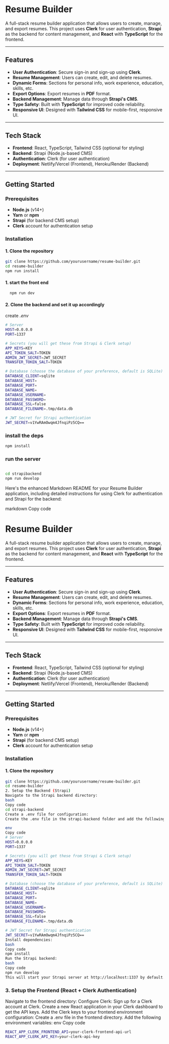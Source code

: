 # Resume Builder

A full-stack resume builder application that allows users to create, manage, and export resumes. This project uses **Clerk** for user authentication, **Strapi** as the backend for content management, and **React** with **TypeScript** for the frontend.

---

## Features

- **User Authentication**: Secure sign-in and sign-up using **Clerk**.
- **Resume Management**: Users can create, edit, and delete resumes.
- **Dynamic Forms**: Sections for personal info, work experience, education, skills, etc.
- **Export Options**: Export resumes in **PDF** format.
- **Backend Management**: Manage data through **Strapi's CMS**.
- **Type Safety**: Built with **TypeScript** for improved code reliability.
- **Responsive UI**: Designed with **Tailwind CSS** for mobile-first, responsive UI.

---

## Tech Stack

- **Frontend**: React, TypeScript, Tailwind CSS (optional for styling)
- **Backend**: Strapi (Node.js-based CMS)
- **Authentication**: Clerk (for user authentication)
- **Deployment**: Netlify/Vercel (Frontend), Heroku/Render (Backend)

---

## Getting Started

### Prerequisites

- **Node.js** (v14+)
- **Yarn** or **npm**
- **Strapi** (for backend CMS setup)
- **Clerk** account for authentication setup

### Installation

#### 1. Clone the repository

```bash
git clone https://github.com/yourusername/resume-builder.git
cd resume-builder
npm run install
```

#### 1. start the front end

```bash
  npm run dev
```

#### 2. Clone the backend and set it up accordingly

create _.env_

```bash
# Server
HOST=0.0.0.0
PORT=1337

# Secrets (you will get these from Strapi & Clerk setup)
APP_KEYS=KEY
API_TOKEN_SALT=TOKEN
ADMIN_JWT_SECRET=JWT_SECRET
TRANSFER_TOKEN_SALT=TOKEN

# Database (choose the database of your preference, default is SQLite)
DATABASE_CLIENT=sqlite
DATABASE_HOST=
DATABASE_PORT=
DATABASE_NAME=
DATABASE_USERNAME=
DATABASE_PASSWORD=
DATABASE_SSL=false
DATABASE_FILENAME=.tmp/data.db

# JWT Secret for Strapi authentication
JWT_SECRET=v1YwRAmOwqm4JfnqiPz5CQ==

```

### install the deps

```bash
npm install
```

### run the server

```bash

cd strapibackend
npm run develop
```

Here's the enhanced Markdown README for your Resume Builder application, including detailed instructions for using Clerk for authentication and Strapi for the backend:

markdown
Copy code
# Resume Builder

A full-stack resume builder application that allows users to create, manage, and export resumes. This project uses **Clerk** for user authentication, **Strapi** as the backend for content management, and **React** with **TypeScript** for the frontend.

---

## Features

- **User Authentication**: Secure sign-in and sign-up using **Clerk**.
- **Resume Management**: Users can create, edit, and delete resumes.
- **Dynamic Forms**: Sections for personal info, work experience, education, skills, etc.
- **Export Options**: Export resumes in **PDF** format.
- **Backend Management**: Manage data through **Strapi's CMS**.
- **Type Safety**: Built with **TypeScript** for improved code reliability.
- **Responsive UI**: Designed with **Tailwind CSS** for mobile-first, responsive UI.

---

## Tech Stack

- **Frontend**: React, TypeScript, Tailwind CSS (optional for styling)
- **Backend**: Strapi (Node.js-based CMS)
- **Authentication**: Clerk (for user authentication)
- **Deployment**: Netlify/Vercel (Frontend), Heroku/Render (Backend)

---

## Getting Started

### Prerequisites

- **Node.js** (v14+)
- **Yarn** or **npm**
- **Strapi** (for backend CMS setup)
- **Clerk** account for authentication setup

### Installation

#### 1. Clone the repository

```bash
git clone https://github.com/yourusername/resume-builder.git
cd resume-builder
2. Setup the Backend (Strapi)
Navigate to the Strapi backend directory:
bash
Copy code
cd strapi-backend
Create a .env file for configuration:
Create the .env file in the strapi-backend folder and add the following configuration:

env
Copy code
# Server
HOST=0.0.0.0
PORT=1337

# Secrets (you will get these from Strapi & Clerk setup)
APP_KEYS=KEY
API_TOKEN_SALT=TOKEN
ADMIN_JWT_SECRET=JWT_SECRET
TRANSFER_TOKEN_SALT=TOKEN

# Database (choose the database of your preference, default is SQLite)
DATABASE_CLIENT=sqlite
DATABASE_HOST=
DATABASE_PORT=
DATABASE_NAME=
DATABASE_USERNAME=
DATABASE_PASSWORD=
DATABASE_SSL=false
DATABASE_FILENAME=.tmp/data.db

# JWT Secret for Strapi authentication
JWT_SECRET=v1YwRAmOwqm4JfnqiPz5CQ==
Install dependencies:
bash
Copy code
npm install
Run the Strapi backend:
bash
Copy code
npm run develop
This will start your Strapi server at http://localhost:1337 by default.
```
### 3. Setup the Frontend (React + Clerk Authentication)
Navigate to the frontend directory:
Configure Clerk:
Sign up for a Clerk account at Clerk.
Create a new React application in your Clerk dashboard to get the API keys.
Add the Clerk keys to your frontend environment configuration:
Create a .env file in the frontend directory.
Add the following environment variables:
env
Copy code
```bash
REACT_APP_CLERK_FRONTEND_API=your-clerk-frontend-api-url
REACT_APP_CLERK_API_KEY=your-clerk-api-key
```